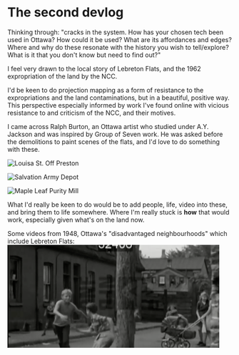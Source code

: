 # The second devlog

Thinking through: "cracks in the system. How has your chosen tech been used in Ottawa? How could it be used? What are its affordances and edges? Where and why do these resonate with the history you wish to tell/explore? What is it that you don't know but need to find out?"

I feel very drawn to the local story of Lebreton Flats, and the 1962 expropriation of the land by the NCC. 

I'd be keen to do projection mapping as a form of resistance to the expropriations and the land contaminations, but in a beautiful, positive way. This perspective especially informed by work I've found online with vicious resistance to and criticism of the NCC, and their motives. 

I came across Ralph Burton, an Ottawa artist who studied under A.Y. Jackson and was inspired by Group of Seven work. He was asked before the demolitions to paint scenes of the flats, and I'd love to do something with these. 

![Louisa St. Off Preston](http://2.bp.blogspot.com/-oy-2-7arxko/VWS9N_O_moI/AAAAAAAARYg/pGsv5tnRnns/s1600/LouisaStoffPreston.JPG)

![Salvation Army Depot](http://3.bp.blogspot.com/-DxYZ7vXtEo0/VWS9w3fhQ2I/AAAAAAAARZg/Vm72_9goJsc/s1600/SalvationArmyDepot.JPG)

![Maple Leaf Purity Mill](http://2.bp.blogspot.com/-lXXkdz8ArqA/VWS9YkbkLpI/AAAAAAAARYw/HnEwiP-tYDg/s1600/MapleLeafPurityLoebWarehoue.JPG)

What I'd really be keen to do would be to add people, life, video into these, and bring them to life somewhere. Where I'm really stuck is **how** that would work, especially given what's on the land now. 

Some videos from 1948, Ottawa's "disadvantaged neighbourhoods" which include Lebreton Flats:
[![LebretonFlats](https://github.com/cristinawood/guerilladigitalhistory/blob/master/Screen%20Shot%202018-02-01%20at%203.55.31%20PM.png)](https://www.youtube.com/embed/uoR3TMQY30o)
